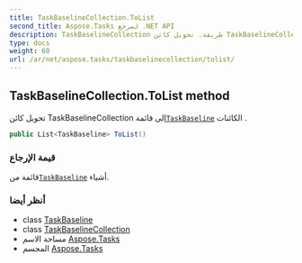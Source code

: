 ```yaml
---
title: TaskBaselineCollection.ToList
second_title: Aspose.Tasks لمرجع .NET API
description: TaskBaselineCollection طريقة. تحويل كائن TaskBaselineCollection إلى قائمةTaskBaseline الكائنات .
type: docs
weight: 60
url: /ar/net/aspose.tasks/taskbaselinecollection/tolist/
---
```

## TaskBaselineCollection.ToList method

تحويل كائن TaskBaselineCollection إلى قائمة[`TaskBaseline`](../../taskbaseline/) الكائنات .

```csharp
public List<TaskBaseline> ToList()
```

### قيمة الإرجاع

قائمة من[`TaskBaseline`](../../taskbaseline/) أشياء.

### أنظر أيضا

* class [TaskBaseline](../../taskbaseline/)
* class [TaskBaselineCollection](../)
* مساحة الاسم [Aspose.Tasks](../../taskbaselinecollection/)
* المجسم [Aspose.Tasks](../../../)


